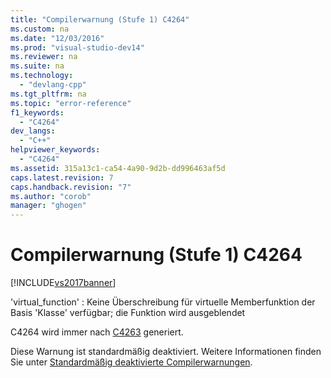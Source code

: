 ```yaml
---
title: "Compilerwarnung (Stufe 1) C4264"
ms.custom: na
ms.date: "12/03/2016"
ms.prod: "visual-studio-dev14"
ms.reviewer: na
ms.suite: na
ms.technology: 
  - "devlang-cpp"
ms.tgt_pltfrm: na
ms.topic: "error-reference"
f1_keywords: 
  - "C4264"
dev_langs: 
  - "C++"
helpviewer_keywords: 
  - "C4264"
ms.assetid: 315a13c1-ca54-4a90-9d2b-dd996463af5d
caps.latest.revision: 7
caps.handback.revision: "7"
ms.author: "corob"
manager: "ghogen"
---
```

# Compilerwarnung (Stufe 1) C4264
[!INCLUDE[vs2017banner](../../assembler/inline/includes/vs2017banner.md)]

'virtual\_function' : Keine Überschreibung für virtuelle Memberfunktion der Basis 'Klasse' verfügbar; die Funktion wird ausgeblendet  
  
 C4264 wird immer nach [C4263](../../error-messages/compiler-warnings/compiler-warning-level-4-c4263.md) generiert.  
  
 Diese Warnung ist standardmäßig deaktiviert.  Weitere Informationen finden Sie unter [Standardmäßig deaktivierte Compilerwarnungen](../../preprocessor/compiler-warnings-that-are-off-by-default.md).